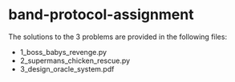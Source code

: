 # band-protocol-assignment

The solutions to the 3 problems are provided in the following files:

- 1_boss_babys_revenge.py
- 2_supermans_chicken_rescue.py
- 3_design_oracle_system.pdf
